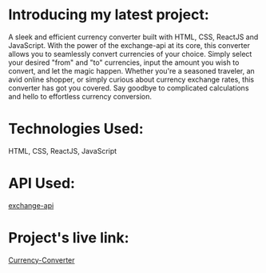 # Introducing my latest project: 

A sleek and efficient currency converter built with HTML, CSS, ReactJS and JavaScript. 
With the power of the exchange-api at its core, this converter allows you to seamlessly convert currencies of your choice. Simply select your desired "from" and "to" currencies, input the amount you wish to convert, and let the magic happen. 
Whether you're a seasoned traveler, an avid online shopper, or simply curious about currency exchange rates, this converter has got you covered. Say goodbye to complicated calculations and hello to effortless currency conversion.


# Technologies Used:

HTML, CSS, ReactJS, JavaScript


# API Used:

[exchange-api](https://github.com/fawazahmed0/exchange-api/tree/main)

# Project's live link:

[Currency-Converter](https://master--currencyconverterrj.netlify.app/)


